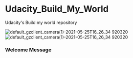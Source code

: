 # Udacity_Build_My_World
Udacity's Build my world repository

![default_gzclient_camera(1)-2021-05-25T16_26_34 920320](https://user-images.githubusercontent.com/44063372/119536817-78b71180-bd57-11eb-836f-d0b15776ef4c.jpg)
![default_gzclient_camera(1)-2021-05-25T16_26_34 920320](https://user-images.githubusercontent.com/44063372/119536817-78b71180-bd57-11eb-836f-d0b15776ef4c.jpg)


### Welcome Message
